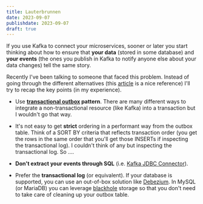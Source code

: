 ```yaml
---
title: Lauterbrunnen
date: 2023-09-07
publishdate: 2023-09-07
draft: true
---
```


If you use Kafka to connect your microservices, sooner or later you start thinking about how to ensure that **your data** (stored in some database) and **your events** (the ones you publish in Kafka to notify anyone else about your data changes) tell the same story.


Recently I've been talking to someone that faced this problem. Instead of going through the different alternatives (this [article](https://blog.devgenius.io/transactional-integration-kafka-with-database-7eb5fc270bdc) is a nice reference) I'll try to recap the key points (in my experience).


- Use **[transactional outbox](https://microservices.io/patterns/data/transactional-outbox.html) pattern**. There are many different ways to integrate a non-transactional resource (like Kafka) into a transaction but I wouldn't go that way.

- It's not easy to get **strict** ordering in a performant way from the outbox table. Think of a SORT BY criteria that reflects transaction order (you get the rows in the same order that you'll get those INSERTs if inspecting the transactional log). I couldn't think of any but inspecting the transactional log. So ....

- **Don't extract your events through SQL** (i.e. [Kafka JDBC Connector](https://docs.confluent.io/kafka-connectors/jdbc/current/index.html)). 

- Prefer the **transactional log** (or equivalent). If your database is supported, you can use an out-of-box solution like [Debezium](https://debezium.io/). In MySQL (or MariaDB) you can leverage [blackhole](https://mariadb.com/kb/en/blackhole/) storage so that you don't need to take care of cleaning up your outbox table.


